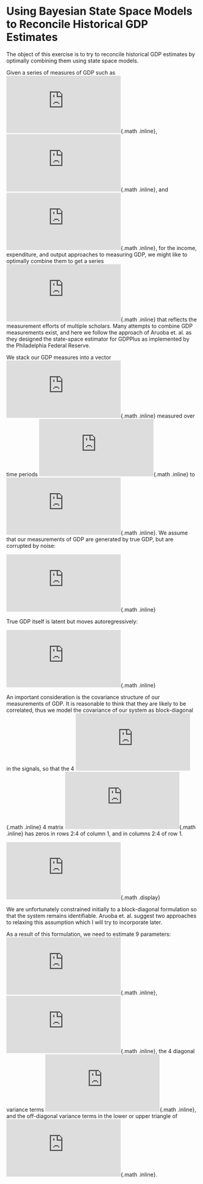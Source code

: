 Using Bayesian State Space Models to Reconcile Historical GDP Estimates
=======================================================================

The object of this exercise is to try to reconcile historical GDP
estimates by optimally combining them using state space models.

Given a series of measures of GDP such as
![GDP_i](https://latex.codecogs.com/png.latex?%5Ctextstyle%20GDP_i "GDP_i"){.math
.inline},
![GDP_e](https://latex.codecogs.com/png.latex?%5Ctextstyle%20GDP_e "GDP_e"){.math
.inline}, and
![GDP_o](https://latex.codecogs.com/png.latex?%5Ctextstyle%20GDP_o "GDP_o"){.math
.inline}, for the income, expenditure, and output approaches to
measuring GDP, we might like to optimally combine them to get a series
![GDP_c](https://latex.codecogs.com/png.latex?%5Ctextstyle%20GDP_c "GDP_c"){.math
.inline} that reflects the measurement efforts of multiple scholars.
Many attempts to combine GDP measurements exist, and here we follow the
approach of Aruoba et. al. as they designed the state-space estimator
for GDPPlus as implemented by the Philadelphia Federal Reserve.

We stack our GDP measures into a vector
![Y\_{t}](https://latex.codecogs.com/png.latex?%5Ctextstyle%20Y_%7Bt%7D "Y_{t}"){.math
.inline} measured over time periods
![t](https://latex.codecogs.com/png.latex?%5Ctextstyle%20t "t"){.math
.inline} to
![T](https://latex.codecogs.com/png.latex?%5Ctextstyle%20T "T"){.math
.inline}. We assume that our measurements of GDP are generated by true
GDP, but are corrupted by noise:

![Y_t = \[1, 1, 1\]\' x_t +
\\epsilon_t.](https://latex.codecogs.com/png.latex?%5Ctextstyle%20Y_t%20%3D%20%5B1%2C%201%2C%201%5D%27%20x_t%20%2B%20%5Cepsilon_t. "Y_t = [1, 1, 1]' x_t + \epsilon_t."){.math
.inline}

True GDP itself is latent but moves autoregressively:

![x_t = \\mu (1 - \\rho) + \\rho x\_{t-1} +
\\eta_t.](https://latex.codecogs.com/png.latex?%5Ctextstyle%20x_t%20%3D%20%5Cmu%20%281%20-%20%5Crho%29%20%2B%20%5Crho%20x_%7Bt-1%7D%20%2B%20%5Ceta_t. "x_t = \mu (1 - \rho) + \rho x_{t-1} + \eta_t."){.math
.inline}

An important consideration is the covariance structure of our
measurements of GDP. It is reasonable to think that they are likely to
be correlated, thus we model the covariance of our system as
block-diagonal in the signals, so that the 4
![\\times](https://latex.codecogs.com/png.latex?%5Ctextstyle%20%5Ctimes "\times"){.math
.inline} 4 matrix
![\\Sigma](https://latex.codecogs.com/png.latex?%5Ctextstyle%20%5CSigma "\Sigma"){.math
.inline} has zeros in rows 2:4 of column 1, and in columns 2:4 of row 1.

![ \\Sigma = \\begin{bmatrix} \\sigma\_{gg} & 0 & 0 & 0 \\\\ 0 &
\\sigma\_{ii} & \\sigma\_{ie} & \\sigma\_{io} \\\\ 0 & \\sigma\_{ei} &
\\sigma\_{ee} & \\sigma\_{eo} \\\\ 0 & \\sigma\_{oi} & \\sigma\_{oe} &
\\sigma\_{oo} \\end{bmatrix}
](https://latex.codecogs.com/png.latex?%5Cdisplaystyle%20%0A%5CSigma%20%3D%20%0A%5Cbegin%7Bbmatrix%7D%0A%5Csigma_%7Bgg%7D%20%26%200%20%26%200%20%26%200%20%5C%5C%0A0%20%26%20%5Csigma_%7Bii%7D%20%26%20%5Csigma_%7Bie%7D%20%26%20%5Csigma_%7Bio%7D%20%5C%5C%0A0%20%26%20%5Csigma_%7Bei%7D%20%26%20%5Csigma_%7Bee%7D%20%26%20%5Csigma_%7Beo%7D%20%5C%5C%0A0%20%26%20%5Csigma_%7Boi%7D%20%26%20%5Csigma_%7Boe%7D%20%26%20%5Csigma_%7Boo%7D%0A%5Cend%7Bbmatrix%7D%0A "
\Sigma = 
\begin{bmatrix}
\sigma_{gg} & 0 & 0 & 0 \\
0 & \sigma_{ii} & \sigma_{ie} & \sigma_{io} \\
0 & \sigma_{ei} & \sigma_{ee} & \sigma_{eo} \\
0 & \sigma_{oi} & \sigma_{oe} & \sigma_{oo}
\end{bmatrix}
"){.math .display}

We are unfortunately constrained initially to a block-diagonal
formulation so that the system remains identifiable. Aruoba et.
al. suggest two approaches to relaxing this assumption which I will try
to incorporate later.

As a result of this formulation, we need to estimate 9 parameters:
![\\mu](https://latex.codecogs.com/png.latex?%5Ctextstyle%20%5Cmu "\mu"){.math
.inline},
![\\rho](https://latex.codecogs.com/png.latex?%5Ctextstyle%20%5Crho "\rho"){.math
.inline}, the 4 diagonal variance terms ![sigma\_{xx} \\forall x \\in
{g,i,e,o}](https://latex.codecogs.com/png.latex?%5Ctextstyle%20sigma_%7Bxx%7D%20%5Cforall%20x%20%5Cin%20%7Bg%2Ci%2Ce%2Co%7D "sigma_{xx} \forall x \in {g,i,e,o}"){.math
.inline}, and the off-diagonal variance terms in the lower or upper
triangle of
![\\Sigma](https://latex.codecogs.com/png.latex?%5Ctextstyle%20%5CSigma "\Sigma"){.math
.inline}.

